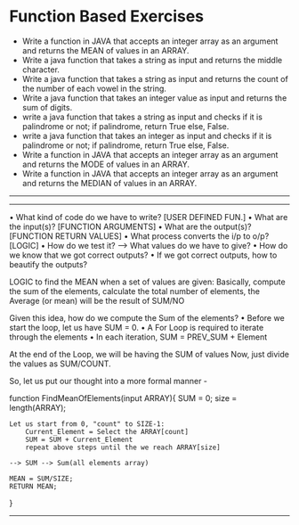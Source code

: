 # Function Based Exercises
- Write a function in JAVA that accepts an integer array as an argument and returns the MEAN of values in an ARRAY.
- Write a java function that takes a string as input and returns the middle character.
- Write a java function that takes a string as input and returns the count of the number of each vowel in the string.
- Write a java function that takes an integer value as input and returns the sum of digits.
- write a java function that takes a string as input and checks if it is palindrome or not; if palindrome, return True else, False.
- write a java function that takes an integer as input and checks if it is palindrome or not; if palindrome, return True else, False.
- Write a function in JAVA that accepts an integer array as an argument and returns the MODE of values in an ARRAY.
- Write a function in JAVA that accepts an integer array as an argument and returns the MEDIAN of values in an ARRAY.

---

------

• What kind of code do we have to write? [USER DEFINED FUN.]
• What are the input(s)? [FUNCTION ARGUMENTS]
• What are the output(s)? [FUNCTION RETURN VALUES]
• What process converts the i/p to o/p? [LOGIC]
• How do we test it? --> What values do we have to give?
• How do we know that we got correct outputs?
• If we got correct outputs, how to beautify the outputs?

LOGIC to find the MEAN when a set of values are given:
Basically, compute the sum of the elements,
calculate the total number of elements,
the Average (or mean) will be the result of SUM/NO

Given this idea, how do we compute the Sum of the elements?
• Before we start the loop, let us have SUM = 0.
• A For Loop is required to iterate through the elements
• In each iteration, SUM = PREV_SUM + Element

At the end of the Loop, we will be having the SUM of values
Now, just divide the values as SUM/COUNT.

So, let us put our thought into a more formal manner -

function FindMeanOfElements(input ARRAY){
    SUM = 0;
    size = length(ARRAY);

    Let us start from 0, "count" to SIZE-1:
        Current_Element = Select the ARRAY[count]
        SUM = SUM + Current_Element
        repeat above steps until the we reach ARRAY[size]

    --> SUM --> Sum(all elements array)

    MEAN = SUM/SIZE;
    RETURN MEAN;
}

********
